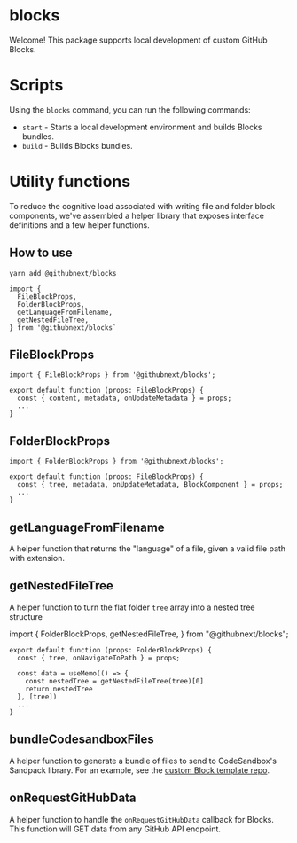 # blocks

Welcome! This package supports local development of custom GitHub Blocks.

# Scripts

Using the `blocks` command, you can run the following commands:

- `start` - Starts a local development environment and builds Blocks bundles.
- `build` - Builds Blocks bundles.

# Utility functions

To reduce the cognitive load associated with writing file and folder block components, we've assembled a helper library that exposes interface definitions and a few helper functions.

## How to use

`yarn add @githubnext/blocks`

```tsx
import {
  FileBlockProps,
  FolderBlockProps,
  getLanguageFromFilename,
  getNestedFileTree,
} from '@githubnext/blocks`
```

## FileBlockProps

```tsx
import { FileBlockProps } from '@githubnext/blocks';

export default function (props: FileBlockProps) {
  const { content, metadata, onUpdateMetadata } = props;
  ...
}
```

## FolderBlockProps

```tsx
import { FolderBlockProps } from '@githubnext/blocks';

export default function (props: FileBlockProps) {
  const { tree, metadata, onUpdateMetadata, BlockComponent } = props;
  ...
}
```

## getLanguageFromFilename

A helper function that returns the "language" of a file, given a valid file path with extension.

## getNestedFileTree

A helper function to turn the flat folder `tree` array into a nested tree structure

import { FolderBlockProps, getNestedFileTree, } from "@githubnext/blocks";

```tsx
export default function (props: FolderBlockProps) {
  const { tree, onNavigateToPath } = props;

  const data = useMemo(() => {
    const nestedTree = getNestedFileTree(tree)[0]
    return nestedTree
  }, [tree])
  ...
}
```

## bundleCodesandboxFiles

A helper function to generate a bundle of files to send to CodeSandbox's Sandpack library. For an example, see the [custom Block template repo](https://github.com/githubnext/blocks-template/blob/main/src/components/production-block.tsx).

## onRequestGitHubData

A helper function to handle the `onRequestGitHubData` callback for Blocks. This function will GET data from any GitHub API endpoint.
